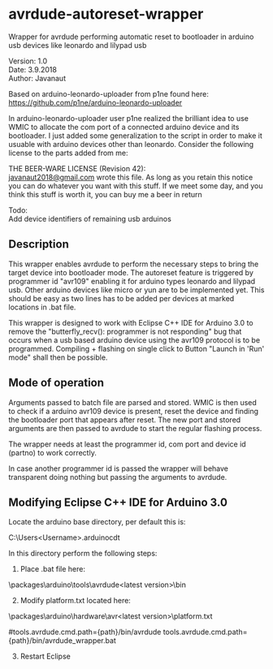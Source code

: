 # avrdude-autoreset-wrapper
Wrapper for avrdude performing automatic reset to bootloader in arduino usb devices like leonardo and lilypad usb

Version: 1.0<br/>
Date: 3.9.2018<br/>
Author: Javanaut<br/>

Based on arduino-leonardo-uploader from p1ne found here:<br/>
https://github.com/p1ne/arduino-leonardo-uploader

In arduino-leonardo-uploader user p1ne realized the brilliant idea to use WMIC to allocate the com port of a connected arduino device and its bootloader. I just added some generalization to the script in order to make it usuable with arduino devices other than leonardo. Consider the following license to the parts added from me:

THE BEER-WARE LICENSE (Revision 42):<br/>
<javanaut2018@gmail.com> wrote this file. As long as you retain this notice you can do whatever you want with this stuff. If we meet some day, and you think this stuff is worth it, you can buy me a beer in return

Todo:<br/>
Add device identifiers of remaining usb arduinos

Description
-----------

This wrapper enables avrdude to perform the necessary steps to bring the target device into bootloader mode. The autoreset feature is triggered by programmer id "avr109" enabling it for arduino types leonardo and lilypad usb. Other arduino devices like micro or yun are to be implemented yet. This should be easy as two lines has to be added per devices at marked locations in .bat file.

This wrapper is designed to work with Eclipse C++ IDE for Arduino 3.0 to remove the "butterfly_recv(): programmer is not responding" bug that occurs when a usb based arduino device using the avr109 protocol is to be programmed. Compiling + flashing on single click to Button "Launch in 'Run' mode" shall then be possible.

Mode of operation
-----------------

Arguments passed to batch file are parsed and stored. WMIC is then used to check if a arduino avr109 device is present, reset the device and finding the bootloader port that appears after reset. The new port and stored arguments are then passed to avrdude to start the regular flashing process.

The wrapper needs at least the programmer id, com port and device id (partno) to work correctly.

In case another programmer id is passed the wrapper will behave transparent doing nothing but passing the arguments to avrdude.

Modifying Eclipse C++ IDE for Arduino 3.0
-----------------------------------------

Locate the arduino base directory, per default this is:

C:\Users\<Username>\.arduinocdt

In this directory perform the following steps:

1. Place .bat file here:

\packages\arduino\tools\avrdude\<latest version>\bin

2. Modify platform.txt located here:

\packages\arduino\hardware\avr\<latest version>\platform.txt

#tools.avrdude.cmd.path={path}/bin/avrdude
tools.avrdude.cmd.path={path}/bin/avrdude_wrapper.bat

3. Restart Eclipse

